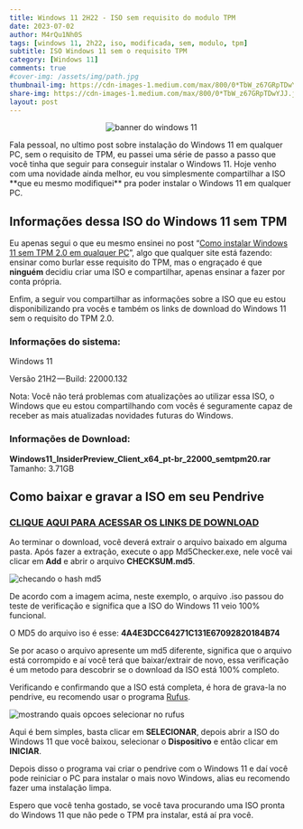 ```yaml
---
title: Windows 11 2H22 - ISO sem requisito do modulo TPM
date: 2023-07-02
author: M4rQu1Nh0S
tags: [windows 11, 2h22, iso, modificada, sem, modulo, tpm]
subtitle: ISO Windows 11 sem o requisito TPM
category: [Windows 11]
comments: true
#cover-img: /assets/img/path.jpg
thumbnail-img: https://cdn-images-1.medium.com/max/800/0*TbW_z67GRpTDwYJJ.jpg
share-img: https://cdn-images-1.medium.com/max/800/0*TbW_z67GRpTDwYJJ.jpg
layout: post
---
```


<p align='center'><img alt='banner do windows 11' src="https://cdn-images-1.medium.com/max/800/0*TbW_z67GRpTDwYJJ.jpg"/></p>
Fala pessoal, no ultimo post sobre instalação do Windows 11 em qualquer PC, sem o requisito de TPM, eu passei uma série de passo a passo que você tinha que seguir para conseguir instalar o Windows 11. Hoje venho com uma novidade ainda melhor, eu vou simplesmente compartilhar a ISO **que eu mesmo modifiquei** pra poder instalar o Windows 11 em qualquer PC.

## Informações dessa ISO do Windows 11 sem TPM

Eu apenas segui o que eu mesmo ensinei no post “[Como instalar Windows 11 sem TPM 2.0 em qualquer PC](https://marcosfs93.blogspot.com/2023/03/como-instalar-windows-11-sem-tpm-20-em.html)”, algo que qualquer site está fazendo: ensinar como burlar esse requisito do TPM, mas o engraçado é que **ninguém** decidiu criar uma ISO e compartilhar, apenas ensinar a fazer por conta própria.

Enfim, a seguir vou compartilhar as informações sobre a ISO que eu estou disponibilizando pra vocês e também os links de download do Windows 11 sem o requisito do TPM 2.0.

### Informações do sistema:

Windows 11

Versão 21H2 — Build: 22000.132

Nota: Você não terá problemas com atualizações ao utilizar essa ISO, o Windows que eu estou compartilhando com vocês é seguramente capaz de receber as mais atualizadas novidades futuras do Windows.

### Informações de Download:

**Windows11_InsiderPreview_Client_x64_pt-br_22000_semtpm20.rar**
Tamanho: 3.71GB

## Como baixar e gravar a ISO em seu Pendrive

### [CLIQUE AQUI PARA ACESSAR OS LINKS DE DOWNLOAD](https://downloads-mrcs.blogspot.com/p/link-de-download-da-iso-do-windows-11.html)

Ao terminar o download, você deverá extrair o arquivo baixado em alguma pasta. Após fazer a extração, execute o app Md5Checker.exe, nele você vai clicar em **Add** e abrir o arquivo **CHECKSUM.md5**.

![checando o hash md5](https://cdn-images-1.medium.com/max/800/0*Blqyk2yHWlEnPVIu.png)

De acordo com a imagem acima, neste exemplo, o arquivo .iso passou do teste de verificação e significa que a ISO do Windows 11 veio 100% funcional.

O MD5 do arquivo iso é esse: **4A4E3DCC64271C131E67092820184B74**

Se por acaso o arquivo apresente um md5 diferente, significa que o arquivo está corrompido e aí você terá que baixar/extrair de novo, essa verificação é um metodo para descobrir se o download da ISO está 100% completo.

Verificando e confirmando que a ISO está completa, é hora de grava-la no pendrive, eu recomendo usar o programa [Rufus](https://rufus.ie/pt_BR/).

![mostrando quais opcoes selecionar no rufus](https://cdn-images-1.medium.com/max/800/1*d-PqughTatmyINcB2xRU4A.png)

Aqui é bem simples, basta clicar em **SELECIONAR**, depois abrir a ISO do Windows 11 que você baixou, selecionar o **Dispositivo** e então clicar em **INICIAR**.

Depois disso o programa vai criar o pendrive com o Windows 11 e daí você pode reiniciar o PC para instalar o mais novo Windows, alias eu recomendo fazer uma instalação limpa.

Espero que você tenha gostado, se você tava procurando uma ISO pronta do Windows 11 que não pede o TPM pra instalar, está aí pra você.
